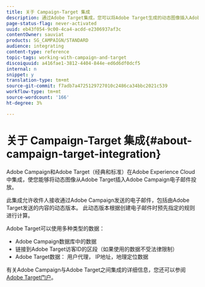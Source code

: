 ```yaml
---
title: 关于 Campaign-Target 集成
description: 通过Adobe Target集成，您可以将Adobe Target生成的动态图像插入Adobe Campaign消息中。
page-status-flag: never-activated
uuid: eb43f054-9c00-4ca4-acdd-e2306937af3c
contentOwner: sauviat
products: SG_CAMPAIGN/STANDARD
audience: integrating
content-type: reference
topic-tags: working-with-campaign-and-target
discoiquuid: a416fae1-3812-4404-844e-ed6d6df0dcf5
internal: n
snippet: y
translation-type: tm+mt
source-git-commit: f7adb7a4725129727010c2486ca34bbc2021c539
workflow-type: tm+mt
source-wordcount: '166'
ht-degree: 3%

---
```



# 关于 Campaign-Target 集成{#about-campaign-target-integration}

Adobe Campaign和Adobe Target（经典和标准）在Adobe Experience Cloud中集成，使您能够将动态图像从Adobe Target插入Adobe Campaign电子邮件投放。

此集成允许收件人接收通过Adobe Campaign发送的电子邮件，包括由Adobe Target发送的内容的动态版本。 此动态版本根据创建电子邮件时预先指定的规则进行计算。

Adobe Target可以使用多种类型的数据：

* Adobe Campaign数据库中的数据
* 链接到Adobe Target访客ID的区段（如果使用的数据不受法律限制）
* Adobe Target数据： 用户代理， IP地址，地理定位数据

有关Adobe Campaign与Adobe Target之间集成的详细信息，您还可以参阅 [Adobe Target门户](https://docs.adobe.com/content/help/en/target/using/integrate/campaign-and-target.html)。
